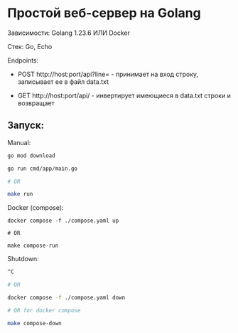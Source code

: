 # Простой веб-сервер на Golang

Зависимости: Golang 1.23.6 ИЛИ Docker

Стек: Go, Echo

Endpoints: 

- POST http://host:port/api?line= - принимает на вход строку, записывает ее в файл data.txt

- GET http://host:port/api/ - инвертирует имеющиеся в data.txt строки и возвращает 

## Запуск:

Manual:

```sh
go mod download 

go run cmd/app/main.go  

# OR 

make run
```


Docker (compose):

```
docker compose -f ./compose.yaml up 

# OR

make compose-run
```

Shutdown:

```sh 
^C

# OR

docker compose -f ./compose.yaml down 

# OR for docker compose 

make compose-down

```
